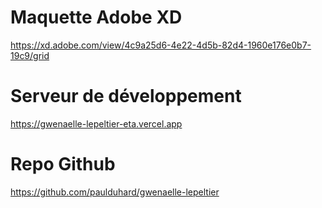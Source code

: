 # Maquette Adobe XD
https://xd.adobe.com/view/4c9a25d6-4e22-4d5b-82d4-1960e176e0b7-19c9/grid

# Serveur de développement
https://gwenaelle-lepeltier-eta.vercel.app

# Repo Github
https://github.com/paulduhard/gwenaelle-lepeltier
